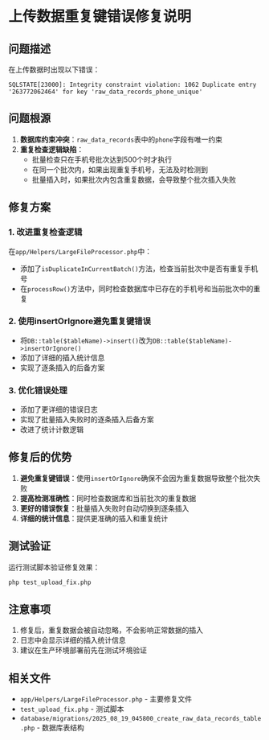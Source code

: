 # 上传数据重复键错误修复说明

## 问题描述

在上传数据时出现以下错误：
```
SQLSTATE[23000]: Integrity constraint violation: 1062 Duplicate entry '263772062464' for key 'raw_data_records_phone_unique'
```

## 问题根源

1. **数据库约束冲突**：`raw_data_records`表中的`phone`字段有唯一约束
2. **重复检查逻辑缺陷**：
   - 批量检查只在手机号批次达到500个时才执行
   - 在同一个批次内，如果出现重复手机号，无法及时检测到
   - 批量插入时，如果批次内包含重复数据，会导致整个批次插入失败

## 修复方案

### 1. 改进重复检查逻辑

在`app/Helpers/LargeFileProcessor.php`中：

- 添加了`isDuplicateInCurrentBatch()`方法，检查当前批次中是否有重复手机号
- 在`processRow()`方法中，同时检查数据库中已存在的手机号和当前批次中的重复

### 2. 使用insertOrIgnore避免重复键错误

- 将`DB::table($tableName)->insert()`改为`DB::table($tableName)->insertOrIgnore()`
- 添加了详细的插入统计信息
- 实现了逐条插入的后备方案

### 3. 优化错误处理

- 添加了更详细的错误日志
- 实现了批量插入失败时的逐条插入后备方案
- 改进了统计计数逻辑

## 修复后的优势

1. **避免重复键错误**：使用`insertOrIgnore`确保不会因为重复数据导致整个批次失败
2. **提高检测准确性**：同时检查数据库和当前批次的重复数据
3. **更好的错误恢复**：批量插入失败时自动切换到逐条插入
4. **详细的统计信息**：提供更准确的插入和重复统计

## 测试验证

运行测试脚本验证修复效果：
```bash
php test_upload_fix.php
```

## 注意事项

1. 修复后，重复数据会被自动忽略，不会影响正常数据的插入
2. 日志中会显示详细的插入统计信息
3. 建议在生产环境部署前先在测试环境验证

## 相关文件

- `app/Helpers/LargeFileProcessor.php` - 主要修复文件
- `test_upload_fix.php` - 测试脚本
- `database/migrations/2025_08_19_045800_create_raw_data_records_table.php` - 数据库表结构
